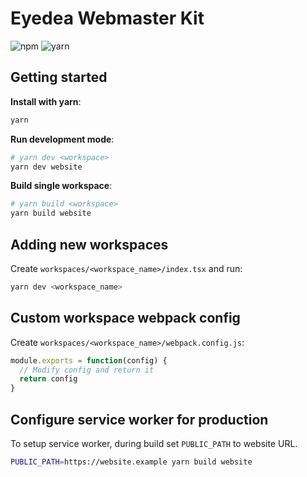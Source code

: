 # Eyedea Webmaster Kit

![npm](https://img.shields.io/npm/l/express.svg)
![yarn](https://img.shields.io/badge/install-yarn-blue.svg)

## Getting started

**Install with yarn**:
```sh
yarn
```

**Run development mode**:

```sh
# yarn dev <workspace>
yarn dev website
```

**Build single workspace**:

```sh
# yarn build <workspace>
yarn build website
```

## Adding new workspaces

Create `workspaces/<workspace_name>/index.tsx` and run:

```sh
yarn dev <workspace_name>
```

## Custom workspace webpack config

Create `workspaces/<workspace_name>/webpack.config.js`:

```js
module.exports = function(config) {
  // Modify config and return it
  return config
}
```
## Configure service worker for production

To setup service worker, during build set `PUBLIC_PATH` to website URL.

```sh
PUBLIC_PATH=https://website.example yarn build website
```
